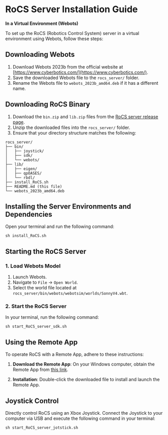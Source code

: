 
# RoCS Server Installation Guide

**In a Virtual Environment (Webots)**

To set up the RoCS (Robotics Control System) server in a virtual environment using Webots, follow these steps:

## Downloading Webots

1. Download Webots 2023b from the official website at [https://www.cyberbotics.com/](https://www.cyberbotics.com/).
2. Save the downloaded Webots file to the `rocs_server/` folder.
3. Rename the Webots file to `webots_2023b_amd64.deb` if it has a different name.

## Downloading RoCS Binary

1. Download the `bin.zip` and `lib.zip` files from the [RoCS server release page](https://github.com/FFTAI/rocs_server/releases/tag/v1.1.0).
2. Unzip the downloaded files into the `rocs_server/` folder.
3. Ensure that your directory structure matches the following:

```
rocs_server/
├── bin/
│   ├── joystick/
│   ├── sdk/
│   └── webots/
├── lib/
│   ├── eigen/
│   ├── qpOASES/
│   └── rbdl/
├── install_RoCS.sh
├── README.md (this file)
└── webots_2023b_amd64.deb
```

## Installing the Server Environments and Dependencies

Open your terminal and run the following command:

```shell
sh install_RoCS.sh
```

## Starting the RoCS Server

### 1. Load Webots Model

1. Launch Webots.
2. Navigate to `File` -> `Open World`.
3. Select the world file located at `rocs_server/bin/webots/webotsim/worlds/SonnyV4.wbt`.

### 2. Start the RoCS Server

In your terminal, run the following command:

```
sh start_RoCS_server_sdk.sh
```

## Using the Remote App

To operate RoCS with a Remote App, adhere to these instructions:

1. **Download the Remote App**: On your Windows computer, obtain the Remote App from [this link](https://github.com/FFTAI/gros_app/releases).

2. **Installation**: Double-click the downloaded file to install and launch the Remote App.

## Joystick Control

Directly control RoCS using an Xbox Joystick. Connect the Joystick to your computer via USB and execute the following command in your terminal:

```shell
sh start_RoCS_server_jotstick.sh
```
